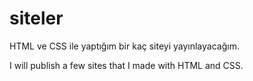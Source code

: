 # siteler


HTML ve CSS ile yaptığım bir kaç siteyi yayınlayacağım.


I will publish a few sites that I made with HTML and CSS.
